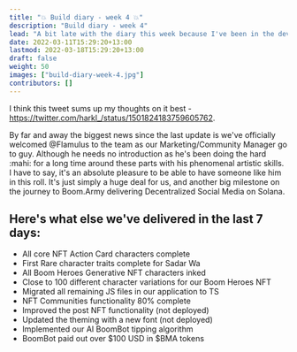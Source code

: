 ```yaml
---
title: "💥 Build diary - week 4 💥"
description: "Build diary - week 4"
lead: "A bit late with the diary this week because I've been in the dev cave building NFT communities. I'm excited because as I write this the functionality is 80% complete. We're very close to delivery and I'm super excited about what it means for Boom.Army. "
date: 2022-03-11T15:29:20+13:00
lastmod: 2022-03-18T15:29:20+13:00
draft: false
weight: 50
images: ["build-diary-week-4.jpg"]
contributors: []
---
```


I think this tweet sums up my thoughts on it best - https://twitter.com/harkl_/status/1501824183759605762.

By far and away the biggest news since the last update is we've officially welcomed @Flamulus to the team as our Marketing/Community Manager go to guy. Although he needs no introduction as he's been doing the hard :mahi:  for a long time around these parts with his phenomenal artistic skills. I have to say, it's an absolute pleasure to be able to have someone like him in this roll. It's just simply a huge deal for us, and another big milestone on the journey to Boom.Army delivering Decentralized Social Media on Solana.

## Here's what else we've delivered in the last 7 days:

- All core NFT Action Card characters complete
- First Rare character traits complete for Sadar Wa
- All Boom Heroes Generative NFT characters inked
- Close to 100 different character variations for our Boom Heroes NFT
- Migrated all remaining JS files in our application to TS
- NFT Communities functionality 80% complete
- Improved the post NFT functionality (not deployed)
- Updated the theming with a new font (not deployed)
- Implemented our AI BoomBot tipping algorithm 
- BoomBot paid out over $100 USD in $BMA tokens